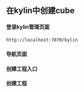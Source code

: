 ## 在kylin中创建cube

#### 登录kylin管理页面
```html
http://localhost:7070/kylin
```

#### 导航页面



#### 创建工程入口


#### 创建工程






